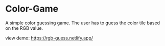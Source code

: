 # Color-Game
A simple color guessing game. The user has to guess the color tile based on the RGB value.  

view demo: https://rgb-guess.netlify.app/
